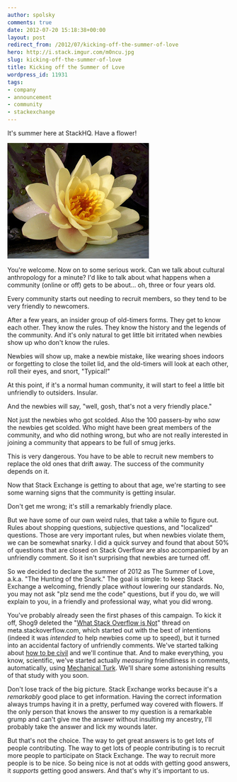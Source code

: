 ```yaml
---
author: spolsky
comments: true
date: 2012-07-20 15:18:38+00:00
layout: post
redirect_from: /2012/07/kicking-off-the-summer-of-love
hero: http://i.stack.imgur.com/m0ncu.jpg
slug: kicking-off-the-summer-of-love
title: Kicking off the Summer of Love
wordpress_id: 11931
tags:
- company
- announcement
- community
- stackexchange
---
```


It's summer here at StackHQ. Have a flower!




![Flower](/images/wordpress/flower.jpg)




You're welcome. Now on to some serious work. Can we talk about cultural anthropology for a minute? I'd like to talk about what happens when a community (online or off) gets to be about… oh, three or four years old.




Every community starts out needing to recruit members, so they tend to be very friendly to newcomers.




After a few years, an insider group of old-timers forms. They get to know each other. They know the rules. They know the history and the legends of the community. And it's only natural to get little bit irritated when newbies show up who don't know the rules.




Newbies will show up, make a newbie mistake, like wearing shoes indoors or forgetting to close the toilet lid, and the old-timers will look at each other, roll their eyes, and snort, "Typical!"




At this point, if it's a normal human community, it will start to feel a little bit unfriendly to outsiders. Insular. 




And the newbies will say, "well, gosh, that's not a very friendly place."




Not just the newbies who got scolded. Also the 100 passers-by who _saw_ the newbies get scolded. Who might have been great members of the community, and who did nothing wrong, but who are not really interested in joining a community that appears to be full of smug jerks.




This is very dangerous. You have to be able to recruit new members to replace the old ones that drift away. The success of the community depends on it.




Now that Stack Exchange is getting to about that age, we're starting to see some warning signs that the community is getting insular.




Don't get me wrong; it's still a remarkably friendly place.




But we have some of our own weird rules, that take a while to figure out. Rules about shopping questions, subjective questions, and "localized" questions. Those are very important rules, but when newbies violate them, we can be somewhat snarky. I did a quick survey and found that about 50% of questions that are closed on Stack Overflow are also accompanied by an unfriendly comment. So it isn't surprising that newbies are turned off.




So we decided to declare the summer of 2012 as The Summer of Love, a.k.a. "The Hunting of the Snark." The goal is simple: to keep Stack Exchange a welcoming, friendly place _without_ lowering our standards. No, you may not ask "plz send me the code" questions, but if you do, we will explain to you, in a friendly and professional way, what you did wrong.




You've probably already seen the first phases of this campaign. To kick it off, Shog9 deleted the "[What Stack Overflow is Not](http://meta.stackoverflow.com/questions/137795/why-what-stack-overflow-is-not-was-deleted)" thread on meta.stackoverflow.com, which started out with the best of intentions (indeed it was _intended_ to help newbies come up to speed), but it turned into an accidental factory of unfriendly comments. We've started talking about [how to be civil](http://meta.stackoverflow.com/questions/138173/etiquette-for-posting-civil-and-informative-comments/) and we'll continue that. And to make everything, you know, scientific, we've started actually _measuring_ friendliness in comments, automatically, using [Mechanical Turk](https://www.mturk.com/mturk/welcome). We'll share some astonishing results of that study with you soon.




Don't lose track of the big picture. Stack Exchange works because it's a _remarkably_ good place to get information. Having the correct information always trumps having it in a pretty, perfumed way covered with flowers. If the only person that knows the answer to my question is a remarkable grump and can't give me the answer without insulting my ancestry, I'll probably take the answer and lick my wounds later.




But that's not the choice. The way to get great answers is to get lots of people contributing. The way to get lots of people contributing is to recruit more people to participate on Stack Exchange. The way to recruit more people is to be nice. So being nice is not at odds with getting good answers, it _supports_ getting good answers. And that's why it's important to us.
